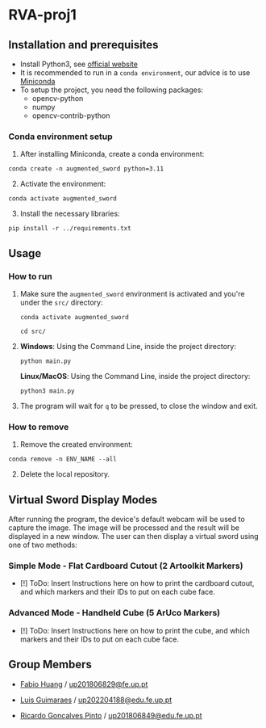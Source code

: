 # RVA-proj1

## Installation and prerequisites

- Install Python3, see [official website](https://www.python.org/downloads/)
- It is recommended to run in a `conda environment`, our advice is to use [Miniconda](https://docs.conda.io/en/latest/miniconda.html)
- To setup the project, you need the following packages:
    - opencv-python
    - numpy
    - opencv-contrib-python

### Conda environment setup
1. After installing Miniconda, create a conda environment:
```shell
conda create -n augmented_sword python=3.11
```
2. Activate the environment:
```shell
conda activate augmented_sword
```
3. Install the necessary libraries: 
```shell
pip install -r ../requirements.txt
```

## Usage

### How to run
1. Make sure the `augmented_sword` environment is activated and you're under the `src/` directory:
    ```shell
    conda activate augmented_sword

    cd src/
    ```
2.
    **Windows**: Using the Command Line, inside the project directory:
    ```shell
    python main.py
    ```

    **Linux/MacOS**: Using the Command Line, inside the project directory:

    ```shell
    python3 main.py 
    ```
3. The program will wait for `q` to be pressed, to close the window and exit.

### How to remove
1. Remove the created environment:
```shell
conda remove -n ENV_NAME --all
```
2. Delete the local repository.

## Virtual Sword Display Modes
After running the program, the device's default webcam will be used to capture the image. The image will be processed and the result will be displayed in a new window.
The user can then display a virtual sword using one of two methods:

### Simple Mode - Flat Cardboard Cutout (2 Artoolkit Markers)
- [!] ToDo: Insert Instructions here on how to print the cardboard cutout, and which markers and their IDs to put on each cube face.

### Advanced Mode - Handheld Cube (5 ArUco Markers)
- [!] ToDo: Insert Instructions here on how to print the cube, and which markers and their IDs to put on each cube face.


## Group Members

- [Fabio Huang](https://github.com/FabioMiguel2000) / up201806829@fe.up.pt

- [Luis Guimaraes](https://github.com/luismrguimaraes) / up202204188@edu.fe.up.pt

- [Ricardo Gonçalves Pinto](https://github.com/ricas00) / up201806849@edu.fe.up.pt

